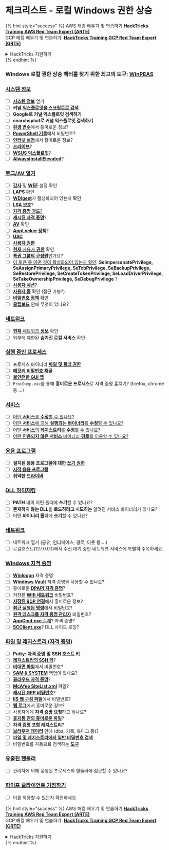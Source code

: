 # 체크리스트 - 로컬 Windows 권한 상승

{% hint style="success" %}
AWS 해킹 배우기 및 연습하기:<img src="/.gitbook/assets/arte.png" alt="" data-size="line">[**HackTricks Training AWS Red Team Expert (ARTE)**](https://training.hacktricks.xyz/courses/arte)<img src="/.gitbook/assets/arte.png" alt="" data-size="line">\
GCP 해킹 배우기 및 연습하기: <img src="/.gitbook/assets/grte.png" alt="" data-size="line">[**HackTricks Training GCP Red Team Expert (GRTE)**<img src="/.gitbook/assets/grte.png" alt="" data-size="line">](https://training.hacktricks.xyz/courses/grte)

<details>

<summary>HackTricks 지원하기</summary>

* [**구독 계획**](https://github.com/sponsors/carlospolop) 확인하기!
* **💬 [**Discord 그룹**](https://discord.gg/hRep4RUj7f) 또는 [**텔레그램 그룹**](https://t.me/peass)에 참여하거나 **Twitter** 🐦 [**@hacktricks\_live**](https://twitter.com/hacktricks\_live)**를 팔로우하세요.**
* **[**HackTricks**](https://github.com/carlospolop/hacktricks) 및 [**HackTricks Cloud**](https://github.com/carlospolop/hacktricks-cloud) GitHub 리포지토리에 PR을 제출하여 해킹 팁을 공유하세요.**

</details>
{% endhint %}

### **Windows 로컬 권한 상승 벡터를 찾기 위한 최고의 도구:** [**WinPEAS**](https://github.com/carlospolop/privilege-escalation-awesome-scripts-suite/tree/master/winPEAS)

### [시스템 정보](windows-local-privilege-escalation/#system-info)

* [ ] [**시스템 정보**](windows-local-privilege-escalation/#system-info) 얻기
* [ ] **커널** [**익스플로잇을 스크립트로 검색**](windows-local-privilege-escalation/#version-exploits)
* [ ] **Google로 커널 익스플로잇 검색하기**
* [ ] **searchsploit로 커널 익스플로잇 검색하기**
* [ ] [**환경 변수**](windows-local-privilege-escalation/#environment)에서 흥미로운 정보?
* [ ] [**PowerShell 기록**](windows-local-privilege-escalation/#powershell-history)에서 비밀번호?
* [ ] [**인터넷 설정**](windows-local-privilege-escalation/#internet-settings)에서 흥미로운 정보?
* [ ] [**드라이브**](windows-local-privilege-escalation/#drives)?
* [ ] [**WSUS 익스플로잇**](windows-local-privilege-escalation/#wsus)?
* [ ] [**AlwaysInstallElevated**](windows-local-privilege-escalation/#alwaysinstallelevated)?

### [로그/AV 열거](windows-local-privilege-escalation/#enumeration)

* [ ] [**감사**](windows-local-privilege-escalation/#audit-settings) 및 [**WEF**](windows-local-privilege-escalation/#wef) 설정 확인
* [ ] [**LAPS**](windows-local-privilege-escalation/#laps) 확인
* [ ] [**WDigest**](windows-local-privilege-escalation/#wdigest)가 활성화되어 있는지 확인
* [ ] [**LSA 보호**](windows-local-privilege-escalation/#lsa-protection)?
* [ ] [**자격 증명 가드**](windows-local-privilege-escalation/#credentials-guard)[?](windows-local-privilege-escalation/#cached-credentials)
* [ ] [**캐시된 자격 증명**](windows-local-privilege-escalation/#cached-credentials)?
* [ ] [**AV**](https://github.com/carlospolop/hacktricks/blob/master/windows-hardening/windows-av-bypass/README.md) 확인
* [ ] [**AppLocker 정책**](https://github.com/carlospolop/hacktricks/blob/master/windows-hardening/authentication-credentials-uac-and-efs/README.md#applocker-policy)?
* [ ] [**UAC**](https://github.com/carlospolop/hacktricks/blob/master/windows-hardening/authentication-credentials-uac-and-efs/uac-user-account-control/README.md)
* [ ] [**사용자 권한**](windows-local-privilege-escalation/#users-and-groups)
* [ ] [**현재** 사용자 **권한**](windows-local-privilege-escalation/#users-and-groups) 확인
* [ ] [**특권 그룹의 구성원**](windows-local-privilege-escalation/#privileged-groups)인가요?
* [ ] [이 토큰 중 어떤 것이 활성화되어 있는지 확인](windows-local-privilege-escalation/#token-manipulation): **SeImpersonatePrivilege, SeAssignPrimaryPrivilege, SeTcbPrivilege, SeBackupPrivilege, SeRestorePrivilege, SeCreateTokenPrivilege, SeLoadDriverPrivilege, SeTakeOwnershipPrivilege, SeDebugPrivilege** ?
* [ ] [**사용자 세션**](windows-local-privilege-escalation/#logged-users-sessions)?
* [ ] [**사용자 홈**](windows-local-privilege-escalation/#home-folders) 확인 (접근 가능?)
* [ ] [**비밀번호 정책**](windows-local-privilege-escalation/#password-policy) 확인
* [ ] [**클립보드**](windows-local-privilege-escalation/#get-the-content-of-the-clipboard) 안에 무엇이 있나요?

### [네트워크](windows-local-privilege-escalation/#network)

* [ ] [**현재** 네트워크 **정보**](windows-local-privilege-escalation/#network) 확인
* [ ] 외부에 제한된 **숨겨진 로컬 서비스** 확인

### [실행 중인 프로세스](windows-local-privilege-escalation/#running-processes)

* [ ] 프로세스 바이너리 [**파일 및 폴더 권한**](windows-local-privilege-escalation/#file-and-folder-permissions)
* [ ] [**메모리 비밀번호 채굴**](windows-local-privilege-escalation/#memory-password-mining)
* [ ] [**불안전한 GUI 앱**](windows-local-privilege-escalation/#insecure-gui-apps)
* [ ] `ProcDump.exe`를 통해 **흥미로운 프로세스**로 자격 증명 훔치기? (firefox, chrome 등 ...)

### [서비스](windows-local-privilege-escalation/#services)

* [ ] [어떤 **서비스**를 **수정**할 수 있나요?](windows-local-privilege-escalation/#permissions)
* [ ] [어떤 **서비스**에 의해 **실행되는** **바이너리**를 **수정**할 수 있나요?](windows-local-privilege-escalation/#modify-service-binary-path)
* [ ] [어떤 **서비스**의 **레지스트리**를 **수정**할 수 있나요?](windows-local-privilege-escalation/#services-registry-modify-permissions)
* [ ] [어떤 **인용되지 않은 서비스** 바이너리 **경로**를 이용할 수 있나요?](windows-local-privilege-escalation/#unquoted-service-paths)

### [**응용 프로그램**](windows-local-privilege-escalation/#applications)

* [ ] **설치된 응용 프로그램에 대한** [**쓰기 권한**](windows-local-privilege-escalation/#write-permissions)
* [ ] [**시작 응용 프로그램**](windows-local-privilege-escalation/#run-at-startup)
* [ ] **취약한** [**드라이버**](windows-local-privilege-escalation/#drivers)

### [DLL 하이재킹](windows-local-privilege-escalation/#path-dll-hijacking)

* [ ] **PATH** 내의 어떤 폴더에 **쓰기**할 수 있나요?
* [ ] **존재하지 않는 DLL**을 **로드하려고 시도하는** 알려진 서비스 바이너리가 있나요?
* [ ] 어떤 **바이너리 폴더**에 **쓰기**할 수 있나요?

### [네트워크](windows-local-privilege-escalation/#network)

* [ ] 네트워크 열거 (공유, 인터페이스, 경로, 이웃 등 ...)
* [ ] 로컬호스트(127.0.0.1)에서 수신 대기 중인 네트워크 서비스에 특별히 주목하세요.

### [Windows 자격 증명](windows-local-privilege-escalation/#windows-credentials)

* [ ] [**Winlogon**](windows-local-privilege-escalation/#winlogon-credentials) 자격 증명
* [ ] [**Windows Vault**](windows-local-privilege-escalation/#credentials-manager-windows-vault) 자격 증명을 사용할 수 있나요?
* [ ] 흥미로운 [**DPAPI 자격 증명**](windows-local-privilege-escalation/#dpapi)?
* [ ] 저장된 [**Wifi 네트워크**](windows-local-privilege-escalation/#wifi) 비밀번호?
* [ ] [**저장된 RDP 연결**](windows-local-privilege-escalation/#saved-rdp-connections)에서 흥미로운 정보?
* [ ] [**최근 실행된 명령**](windows-local-privilege-escalation/#recently-run-commands)에서 비밀번호?
* [ ] [**원격 데스크톱 자격 증명 관리자**](windows-local-privilege-escalation/#remote-desktop-credential-manager) 비밀번호?
* [ ] [**AppCmd.exe** 존재](windows-local-privilege-escalation/#appcmd-exe)? 자격 증명?
* [ ] [**SCClient.exe**](windows-local-privilege-escalation/#scclient-sccm)? DLL 사이드 로딩?

### [파일 및 레지스트리 (자격 증명)](windows-local-privilege-escalation/#files-and-registry-credentials)

* [ ] **Putty:** [**자격 증명**](windows-local-privilege-escalation/#putty-creds) **및** [**SSH 호스트 키**](windows-local-privilege-escalation/#putty-ssh-host-keys)
* [ ] [**레지스트리의 SSH 키**](windows-local-privilege-escalation/#ssh-keys-in-registry)?
* [ ] [**비대면 파일**](windows-local-privilege-escalation/#unattended-files)에서 비밀번호?
* [ ] [**SAM & SYSTEM**](windows-local-privilege-escalation/#sam-and-system-backups) 백업이 있나요?
* [ ] [**클라우드 자격 증명**](windows-local-privilege-escalation/#cloud-credentials)?
* [ ] [**McAfee SiteList.xml**](windows-local-privilege-escalation/#mcafee-sitelist.xml) 파일?
* [ ] [**캐시된 GPP 비밀번호**](windows-local-privilege-escalation/#cached-gpp-pasword)?
* [ ] [**IIS 웹 구성 파일**](windows-local-privilege-escalation/#iis-web-config)에서 비밀번호?
* [ ] [**웹 로그**](windows-local-privilege-escalation/#logs)에서 흥미로운 정보?
* [ ] 사용자에게 [**자격 증명 요청**](windows-local-privilege-escalation/#ask-for-credentials)하고 싶나요?
* [ ] [**휴지통 안의 흥미로운 파일**](windows-local-privilege-escalation/#credentials-in-the-recyclebin)?
* [ ] [**자격 증명 포함 레지스트리**](windows-local-privilege-escalation/#inside-the-registry)?
* [ ] [**브라우저 데이터**](windows-local-privilege-escalation/#browsers-history) 안에 (dbs, 기록, 북마크 등)?
* [ ] [**파일 및 레지스트리에서 일반 비밀번호 검색**](windows-local-privilege-escalation/#generic-password-search-in-files-and-registry)
* [ ] 비밀번호를 자동으로 검색하는 [**도구**](windows-local-privilege-escalation/#tools-that-search-for-passwords)

### [유출된 핸들러](windows-local-privilege-escalation/#leaked-handlers)

* [ ] 관리자에 의해 실행된 프로세스의 핸들러에 접근할 수 있나요?

### [파이프 클라이언트 가장하기](windows-local-privilege-escalation/#named-pipe-client-impersonation)

* [ ] 이를 악용할 수 있는지 확인하세요.

{% hint style="success" %}
AWS 해킹 배우기 및 연습하기:<img src="/.gitbook/assets/arte.png" alt="" data-size="line">[**HackTricks Training AWS Red Team Expert (ARTE)**](https://training.hacktricks.xyz/courses/arte)<img src="/.gitbook/assets/arte.png" alt="" data-size="line">\
GCP 해킹 배우기 및 연습하기: <img src="/.gitbook/assets/grte.png" alt="" data-size="line">[**HackTricks Training GCP Red Team Expert (GRTE)**<img src="/.gitbook/assets/grte.png" alt="" data-size="line">](https://training.hacktricks.xyz/courses/grte)

<details>

<summary>HackTricks 지원하기</summary>

* [**구독 계획**](https://github.com/sponsors/carlospolop) 확인하기!
* **💬 [**Discord 그룹**](https://discord.gg/hRep4RUj7f) 또는 [**텔레그램 그룹**](https://t.me/peass)에 참여하거나 **Twitter** 🐦 [**@hacktricks\_live**](https://twitter.com/hacktricks\_live)**를 팔로우하세요.**
* **[**HackTricks**](https://github.com/carlospolop/hacktricks) 및 [**HackTricks Cloud**](https://github.com/carlospolop/hacktricks-cloud) GitHub 리포지토리에 PR을 제출하여 해킹 팁을 공유하세요.**

</details>
{% endhint %}
